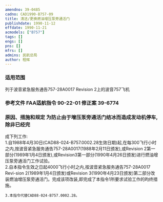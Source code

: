 ```yaml
---
amendno: 39-0485  
cadno: CAD1990-B757-09  
title: 清洁/更换燃油增压泵旁通活门  
publishdate: 1990-11-12  
effdate: 1990-11-21  
acmodels: ["B757"]  
tags: []  
engs: []  
pns: []  
mfrs: []  
admins: 民航总局  
author: 程辉  
---
```

  
### 适用范围  
列于波音紧急服务通告757-28A0017 Revision 2上的波音757飞机  
  
<!--more-->  
### 参考文件    FAA适航指令 90-22-01 修正案 39-6774  
  
### 原因、措施和规定     为防止由于增压泵旁通活门结冰而造成发动机停车,除非已经完  
成下列工作:  
    1.自1988年4月30日(CAD88-024-B757.0002.28生效日期)起,在每300飞行小时之内,按波音紧急服务通告757-28A0017(1988年2月11日颁发),或Revision 2第一部分(1989年1月4日颁发),或Revision3第一部分(1990年4月26日颁发)进行燃油增压泵旁通活门工作试验。  
    2.自本指令生效之日起4000飞行小时之内,按波音紧急服务通告757-28A0017 Revi-sion 2(1989年1月4日颁发)或Revision 3(1990年4月23日颁发)第二部分改装燃油增压泵旁通活门。完成该项改装,即完成了本指令1所要求试验工作的昀终措施。  
  
    3.本指令代替CAD88-024-B757.0002.28。  
